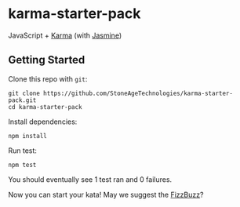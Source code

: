 # karma-starter-pack 
JavaScript + [Karma](http://karma-runner.github.io/) (with [Jasmine](http://jasmine.github.io/))

## Getting Started

Clone this repo with `git`:

    git clone https://github.com/StoneAgeTechnologies/karma-starter-pack.git
    cd karma-starter-pack

Install dependencies:

	npm install
	
Run test:

	npm test

You should eventually see 1 test ran and 0 failures.

Now you can start your kata! May we suggest the [FizzBuzz](http://www.codekatas.org/casts/code-kata-fizzbuzz-csharp)?
